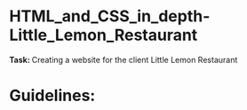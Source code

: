 # HTML_and_CSS_in_depth-Little_Lemon_Restaurant

<b> Task: </b> 
Creating a website for the client Little Lemon Restaurant

# Guidelines:

